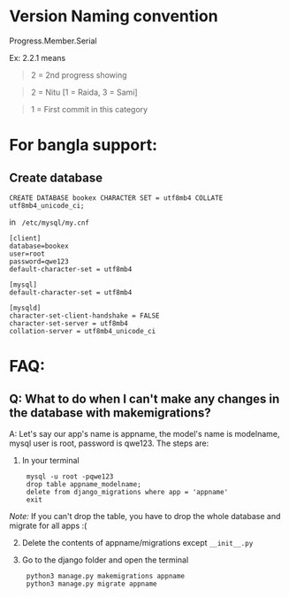 # Version Naming convention

Progress.Member.Serial

Ex: 2.2.1 means

> 2 = 2nd progress showing

> 2 = Nitu [1 = Raida, 3 = Sami]

> 1 = First commit in this category

# For bangla support:

## Create database
```
CREATE DATABASE bookex CHARACTER SET = utf8mb4 COLLATE utf8mb4_unicode_ci;
```

in ``` /etc/mysql/my.cnf```

```
[client]
database=bookex
user=root
password=qwe123
default-character-set = utf8mb4

[mysql]
default-character-set = utf8mb4

[mysqld]
character-set-client-handshake = FALSE
character-set-server = utf8mb4
collation-server = utf8mb4_unicode_ci

```
# FAQ:

## Q: What to do when I can't make any changes in the database with makemigrations?
A: Let's say our app's name is appname, the model's name is modelname, mysql user is root, password is qwe123. The steps are:
1. In your terminal
	```
	 mysql -u root -pqwe123
	 drop table appname_modelname;
	 delete from django_migrations where app = 'appname'
	 exit
	```
*Note:* If you can't drop the table, you have to drop the whole database and migrate for all apps :(

2. Delete the contents of appname/migrations except ``` __init__.py ```

3. Go to the django folder and open the terminal
	```
	 python3 manage.py makemigrations appname
	 python3 manage.py migrate appname
	```
